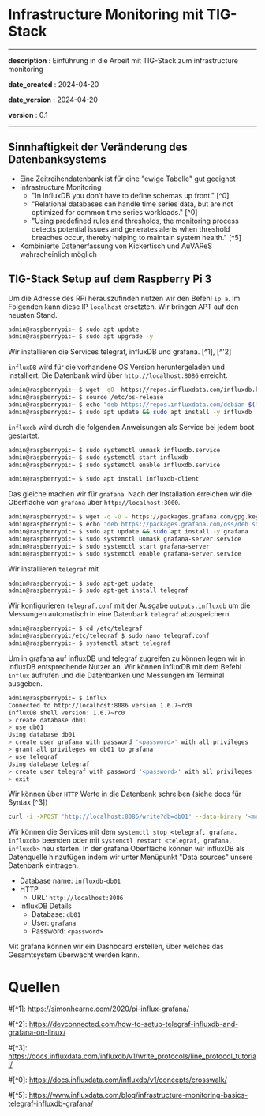 # Infrastructure Monitoring mit TIG-Stack

___

__description__ : Einführung in die Arbeit mit TIG-Stack zum infrastructure monitoring

__date_created__ : 2024-04-20

__date_version__ : 2024-04-20

__version__ : 0.1
___

## Sinnhaftigkeit der Veränderung des Datenbanksystems

+ Eine Zeitreihendatenbank ist für eine "ewige Tabelle" gut geeignet
+ Infrastructure Monitoring
	+ "In InfluxDB you don’t have to define schemas up front." [^0]
	+ "Relational databases can handle time series data, but are not optimized for common time series workloads." [^0]
	+ "Using predefined rules and thresholds, the monitoring process detects potential issues and generates alerts when threshold breaches occur, thereby helping to maintain system health." [^5]
+ Kombinierte Datenerfassung von Kickertisch und AuVAReS wahrscheinlich möglich

## TIG-Stack Setup auf dem Raspberry Pi 3

Um die Adresse des RPi herauszufinden nutzen wir den Befehl `ip a`. Im Folgenden kann diese IP `localhost` ersetzten.
Wir bringen APT auf den neusten Stand.
```bash
admin@raspberrypi:~ $ sudo apt update
admin@raspberrypi:~ $ sudo apt upgrade -y
```
Wir installieren die Services telegraf, influxDB und grafana. [^1], [^'2] 

`influxDB` wird für die vorhandene OS Version heruntergeladen und installiert. Die Datenbank wird über `http://localhost:8086` erreicht.
```bash
admin@raspberrypi:~ $ wget -qO- https://repos.influxdata.com/influxdb.key | sudo apt-key add -
admin@raspberrypi:~ $ source /etc/os-release
admin@raspberrypi:~ $ echo "deb https://repos.influxdata.com/debian $(lsb_release -cs) stable" | sudo tee /etc/apt/sources.list.d/influxdb.list
admin@raspberrypi:~ $ sudo apt update && sudo apt install -y influxdb
```
`influxdb` wird durch die folgenden Anweisungen als Service bei jedem boot gestartet.
```bash
admin@raspberrypi:~ $ sudo systemctl unmask influxdb.service
admin@raspberrypi:~ $ sudo systemctl start influxdb
admin@raspberrypi:~ $ sudo systemctl enable influxdb.service

admin@raspberrypi:~ $ sudo apt install influxdb-client
```
Das gleiche machen wir für `grafana`. Nach der Installation erreichen wir die Oberfläche von `grafana` über `http://localhost:3000`. 
```bash
admin@raspberrypi:~ $ wget -q -O - https://packages.grafana.com/gpg.key | sudo apt-key add -
admin@raspberrypi:~ $ echo "deb https://packages.grafana.com/oss/deb stable main" | sudo tee /etc/apt/sources.list.d/grafana.list
admin@raspberrypi:~ $ sudo apt update && sudo apt install -y grafana
admin@raspberrypi:~ $ sudo systemctl unmask grafana-server.service
admin@raspberrypi:~ $ sudo systemctl start grafana-server
admin@raspberrypi:~ $ sudo systemctl enable grafana-server.service
```
Wir installieren `telegraf` mit
```bash
admin@raspberrypi:~ $ sudo apt-get update
admin@raspberrypi:~ $ sudo apt-get install telegraf
```
Wir konfigurieren `telegraf.conf` mit der Ausgabe `outputs.influxdb` um die Messungen automatisch in eine Datenbank `telegraf` abzuspeichern.
```bash
admin@raspberrypi:~ $ cd /etc/telegraf
admin@raspberrypi:/etc/telegraf $ sudo nano telegraf.conf
admin@raspberrypi:~ $ systemctl start telegraf
```
Um in grafana auf influxDB und telegraf zugreifen zu können legen wir in influxDB entsprechende Nutzer an.
Wir können influxDB mit dem Befehl `influx` aufrufen und die Datenbanken und Messungen im Terminal ausgeben.
```bash
admin@raspberrypi:~ $ influx
Connected to http://localhost:8086 version 1.6.7~rc0
InfluxDB shell version: 1.6.7~rc0
> create database db01
> use db01
Using database db01
> create user grafana with password '<password>' with all privileges
> grant all privileges on db01 to grafana
> use telegraf
Using database telegraf
> create user telegraf with password '<password>' with all privileges
> exit 
```
Wir können über `HTTP` Werte in die Datenbank schreiben (siehe docs für Syntax [^3]) 
```bash
curl -i -XPOST 'http://localhost:8086/write?db=db01' --data-binary '<measurement>[,<tag-key>=<tag-value>...] <field-key>=<field-value>[,<field2-key>=<field2-value>...] [unix-nano-timestamp]'
```

Wir können die Services mit dem `systemctl stop <telegraf, grafana, influxdb>` beenden oder mit `systemctl restart <telegraf, grafana, influxdb>` neu starten.
In der grafana Oberfläche können wir influxDB als Datenquelle hinzufügen indem wir unter Menüpunkt "Data sources" unsere Datenbank eintragen.
+ Database name: `influxdb-db01`
+ HTTP
    + URL: `http://localhost:8086`
+ InfluxDB Details
    + Database: `db01`
    + User: `grafana`
    + Password: `<password>`

Mit grafana können wir ein Dashboard erstellen, über welches das Gesamtsystem überwacht werden kann.  

# Quellen

#[^1]: https://simonhearne.com/2020/pi-influx-grafana/

#[^2]: https://devconnected.com/how-to-setup-telegraf-influxdb-and-grafana-on-linux/

#[^3]: https://docs.influxdata.com/influxdb/v1/write_protocols/line_protocol_tutorial/

#[^0]: https://docs.influxdata.com/influxdb/v1/concepts/crosswalk/

#[^5]: https://www.influxdata.com/blog/infrastructure-monitoring-basics-telegraf-influxdb-grafana/
